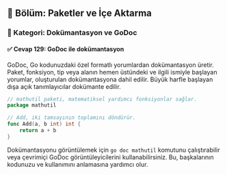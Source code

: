 ## 📘 Bölüm: Paketler ve İçe Aktarma  
### 🔹 Kategori: Dokümantasyon ve GoDoc  
#### ✅ Cevap 129: GoDoc ile dokümantasyon

GoDoc, Go kodunuzdaki özel formatlı yorumlardan dokümantasyon üretir. Paket, fonksiyon, tip veya alanın hemen üstündeki ve ilgili ismiyle başlayan yorumlar, oluşturulan dokümantasyona dahil edilir. Büyük harfle başlayan dışa açık tanımlayıcılar dokümante edilir.

```go
// mathutil paketi, matematiksel yardımcı fonksiyonlar sağlar.
package mathutil

// Add, iki tamsayının toplamını döndürür.
func Add(a, b int) int {
    return a + b
}
```

Dokümantasyonu görüntülemek için `go doc mathutil` komutunu çalıştırabilir veya çevrimiçi GoDoc görüntüleyicilerini kullanabilirsiniz. Bu, başkalarının kodunuzu ve kullanımını anlamasına yardımcı olur.
